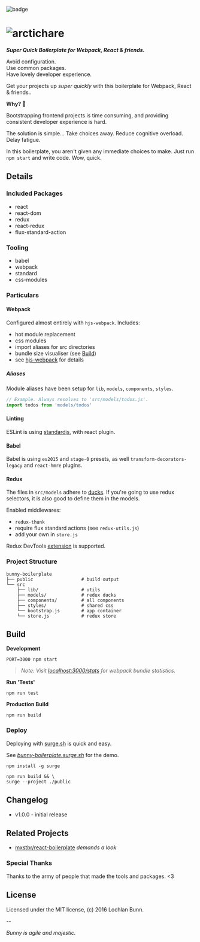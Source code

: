 ![badge](https://img.shields.io/badge/quality-experimental-lightgrey.svg?logoWidth=200)

# ![arctichare][hareimg]

_**Super Quick Boilerplate for Webpack, React & friends.**_

> 
Avoid configuration.  
Use common packages.  
Have lovely developer experience.

Get your projects up _super quickly_ with this boilerplate  for Webpack, React & friends..

**Why? :rabbit:**

Bootstrapping frontend projects is time consuming, and providing consistent developer experience is hard.

The solution is simple... Take choices away. Reduce cognitive overload. Delay fatigue.

In this boilerplate, you aren't given any immediate choices to make. Just run `npm start` and write code. Wow, quick.

## Details

### Included Packages

* react
* react-dom
* redux
* react-redux
* flux-standard-action

### Tooling

* babel
* webpack
* standard
* css-modules

### Particulars

#### Webpack

Configured almost entirely with `hjs-webpack`. Includes:

* hot module replacement
* css modules
* import aliases for src directories
* bundle size visualiser (see [Build](#build))
* see [hjs-webpack][hjs] for details

##### Aliases

Module aliases have been setup for `lib`, `models`, `components`, `styles`.

```javascript
// Example. Always resolves to 'src/models/todos.js'.
import todos from 'models/todos'
```

#### Linting
ESLint is using [standardjs][standard], with react plugin.

#### Babel
Babel is using `es2015` and `stage-0` presets, as well `transform-decorators-legacy` and `react-hmre` plugins.

#### Redux
The files in `src/models` adhere to [ducks][ducks]. If you're going to use redux selectors, it is also good to define them in the models.

Enabled middlewares:
* `redux-thunk`
* require flux standard actions (see `redux-utils.js`)
* add your own in `store.js`

Redux DevTools [extension][devtools] is supported. 

### Project Structure

```shell
bunny-boilerplate
├── public                  # build output
└── src
	├── lib/                # utils
	├── models/             # redux ducks
	├── components/         # all components
	├── styles/             # shared css
	└── bootstrap.js        # app container
	└── store.js            # redux store
```

## Build

**Development**

```shell
PORT=3000 npm start
```

> _Note: Visit [localhost:3000/stats][webpackstats] for webpack bundle statistics._

**Run 'Tests'**

```shell
npm run test
```

**Production Build**

```shell
npm run build
```

### Deploy

Deploying with [surge.sh][surge] is quick and easy.

See _[bunny-boilerplate.surge.sh][demo]_ for the demo.

```shell
npm install -g surge

npm run build && \
surge --project ./public
```

## Changelog

- v1.0.0 - initial release

## Related Projects

- [mxstbr/react-boilerplate][react-boilerplate] _demands a look_

### Special Thanks

Thanks to the army of people that made the tools and packages. <3

## License

Licensed under the MIT license, (c) 2016 Lochlan Bunn.

--

_Bunny is agile and majestic._



[hareimg]: https://cdn.rawgit.com/loklaan/bd7ae7b672971689fe58f80890329338/raw/cb8833029d5c7fd9b400683bdcaa156161b43c93/arctichare.png
[standard]: http://standardjs.com/
[ducks]: https://github.com/erikras/ducks-modular-redux
[hjs]: https://github.com/HenrikJoreteg/hjs-webpack
[webpackstats]: http://localhost:3000/stats.html
[demo]: https://bunny-boilerplate.surge.sh/
[surge]: https://surge.sh/
[devtools]: https://chrome.google.com/webstore/detail/redux-devtools/lmhkpmbekcpmknklioeibfkpmmfibljd
[react-boilerplate]: https://github.com/mxstbr/react-boilerplate
